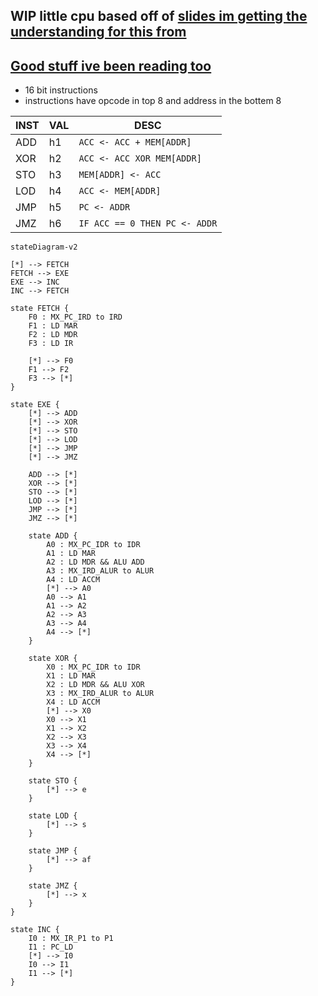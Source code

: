 ## WIP little cpu based off of [slides im getting the understanding for this from](https://www.slideshare.net/n380/elementary-processor-tutorial)

## [Good stuff ive been reading too](https://inst.eecs.berkeley.edu/~cs150/sp12/resources/FSM.pdf)




- 16 bit instructions
- instructions have opcode in top 8 and address in the bottem 8

| INST | VAL | DESC                          |
| ---- | --- | ----------------------------- |
| ADD  | h1  | `ACC <- ACC + MEM[ADDR]`      |
| XOR  | h2  | `ACC <- ACC XOR MEM[ADDR]`    |
| STO  | h3  | `MEM[ADDR] <- ACC`            |
| LOD  | h4  | `ACC <- MEM[ADDR]`            |
| JMP  | h5  | `PC <- ADDR`                  |
| JMZ  | h6  | `IF ACC == 0 THEN PC <- ADDR` |


``` mermaid
stateDiagram-v2

[*] --> FETCH
FETCH --> EXE
EXE --> INC
INC --> FETCH

state FETCH {
    F0 : MX_PC_IRD to IRD 
    F1 : LD MAR
    F2 : LD MDR
    F3 : LD IR
    
    [*] --> F0
    F1 --> F2
    F3 --> [*]
}

state EXE {
    [*] --> ADD
    [*] --> XOR
    [*] --> STO
    [*] --> LOD
    [*] --> JMP
    [*] --> JMZ

    ADD --> [*]
    XOR --> [*]
    STO --> [*]
    LOD --> [*]
    JMP --> [*]
    JMZ --> [*]

    state ADD {
        A0 : MX_PC_IDR to IDR
        A1 : LD MAR
        A2 : LD MDR && ALU ADD
        A3 : MX_IRD_ALUR to ALUR
        A4 : LD ACCM
        [*] --> A0
        A0 --> A1
        A1 --> A2
        A2 --> A3
        A3 --> A4
        A4 --> [*]
    }

    state XOR {
        X0 : MX_PC_IDR to IDR
        X1 : LD MAR
        X2 : LD MDR && ALU XOR
        X3 : MX_IRD_ALUR to ALUR
        X4 : LD ACCM
        [*] --> X0
        X0 --> X1
        X1 --> X2
        X2 --> X3
        X3 --> X4
        X4 --> [*]
    }

    state STO {
        [*] --> e
    }

    state LOD {
        [*] --> s
    }

    state JMP {
        [*] --> af
    }

    state JMZ {
        [*] --> x
    }
}

state INC {
    I0 : MX_IR_P1 to P1 
    I1 : PC_LD
    [*] --> I0
    I0 --> I1
    I1 --> [*]
}

```